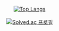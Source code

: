 <div align="center">

[![Top Langs](https://github-readme-stats.vercel.app/api/top-langs/?username=barry0105&layout=compact)](https://github.com/anuraghazra/github-readme-stats)
<br>
<br>
[![Solved.ac 프로필](http://mazassumnida.wtf/api/v2/generate_badge?boj=barry0105)](https://solved.ac/barry0105)

</div>


